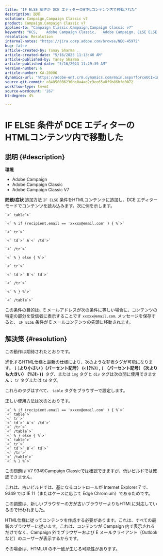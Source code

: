 ```yaml
---
title: "IF ELSE 条件が DCE エディターのHTMLコンテンツ内で移動された"
description: 説明
solution: Campaign,Campaign Classic v7
product: Campaign,Campaign Classic v7
applies-to: "Campaign Classic,Campaign,Campaign Classic v7"
keywords: "KCS, ​ ​ ​ Adobe Campaign Classic,   Adobe Campaign, ELSE ELSE , IF ELSE EDITOR, DCE editor, troubleshooting, V7 9349"
resolution: Resolution
internal-notes: "https://jira.corp.adobe.com/browse/NEO-45972"
bug: false
article-created-by: Tanay Sharma .
article-created-date: "5/16/2023 11:13:40 AM"
article-published-by: Tanay Sharma .
article-published-date: "5/16/2023 11:29:39 AM"
version-number: 6
article-number: KA-20006
dynamics-url: "https://adobe-ent.crm.dynamics.com/main.aspx?forceUCI=1&pagetype=entityrecord&etn=knowledgearticle&id=c7e35ab1-daf3-ed11-8848-6045bd006079"
source-git-commit: e84850086230bc8a4ad2c3ee65a8f9b86bfd0072
workflow-type: tm+mt
source-wordcount: '267'
ht-degree: 4%

---
```


# IF ELSE 条件が DCE エディターのHTMLコンテンツ内で移動した

## 説明 {#description}


<b>環境</b>

- Adobe Campaign
- Adobe Campaign Classic
- Adobe Campaign Classic V7

<b>問題/症状</b>
追加方法 `IF ELSE` 条件をHTMLコンテンツに追加し、DCE エディターモードでコンテンツを読み込みます。次に例を示します。


```
`<` table`>` 

`<` % if (recipient.email == 'xxxxx@email.com' ) { %`>` 

`<` tr`>` 

`<` td`>` A`<` /td`>` 

`<` /tr`>` 

`<` % } else { %`>` 

`<` tr`>` 

`<` td`>` B`<` td`>` 

`<` /tr`>` 

`<` % } %`>` 

`<` /table`>`
```


この条件の目的は、E メールアドレスが次の条件に等しい場合に、コンテンツの特定の部分を受信者に表示することです `xxxxx@email.com`. メッセージを保存すると、 `IF ELSE` 条件が E メールコンテンツの先頭に移動されます。


## 解決策 {#resolution}


この動作は期待されたとおりです。

進化するHTML仕様と最新の仕様により、次のような非表タグが可能になります。 <b>`[` </b>(<b>より小さい )（パーセント記号） (`<` )(%)`]` , `[` （パーセント記号）（次よりも大きい） (%)(`>` )`]`  </b>タグ、または `img` タグと `div` タグは次の間に使用できません： `tr` タグまたは `td` タグ。

これらのタグはすべて、 `table` タグをブラウザーで設定します。

正しい使用方法は次のとおりです。


```
`<` % if (recipient.email == 'xxxxx@email.com' ) { %`>` 
`<` table`>` 
`<` tr`>` 
`<` td`>` A`<` /td`>` 
`<` /tr`>` 
`<` /table`>` 
`<` % } else { %`>` 
`<` table`>` 
`<` tr`>` 
`<` td`>` B`<` td`>` 
`<` /tr`>` 
`<` /table`>` 
`<` % } %`>`
```


この問題は V7 9349Campaign Classicでは確認できますが、低いビルドでは確認できません。

これは、古いビルドでは、基になるコントロールが Internet Explorer 7 で、9349 では IE 11（またはケースに応じて Edge Chromium）であるためです。

この調整は、新しいブラウザーの方が古いブラウザーよりもHTMLに対応しているので行われました。

HTML仕様に従ってコンテンツを作成する必要があります。これは、すべての最新のブラウザーに従います。これは、コンテンツが Campaign 内で表示されるだけでなく、Campaign 外でブラウザーおよび E メールクライアント（Outlook など）のユーザーが表示するからです。

その場合は、HTMLUI の不一致が生じる可能性があります。
